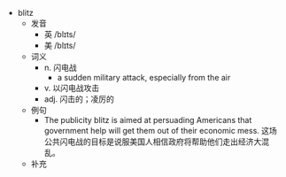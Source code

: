 - blitz
  - 发音
    - 英 /blɪts/
    - 美 /blɪts/
  - 词义
    - n. 闪电战
      - a sudden military attack, especially from the air
    - v. 以闪电战攻击
    - adj. 闪击的；凌厉的
  - 例句
    - The publicity blitz is aimed at persuading Americans that government help will get them out of their economic mess. 这场公共闪电战的目标是说服美国人相信政府将帮助他们走出经济大混乱。
  - 补充
